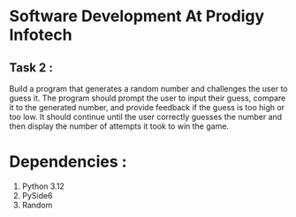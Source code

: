 # Software Development At Prodigy Infotech
## Task 2 :

Build a program that generates a random number and challenges the user to guess it. The program should prompt the user to input their guess, compare it to the generated number, and provide feedback if the guess is too high or too low. It should continue until the user correctly guesses the number and then display the number of attempts it took to win the game.


# Dependencies :

1. Python 3.12
2. PySide6
3. Random

